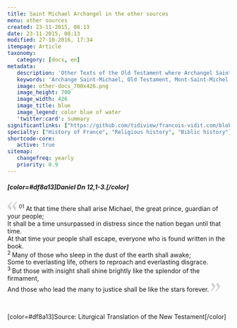```yaml
---
title: Saint Michael Archangel in the other sources
menu: other sources
created: 23-11-2015, 08:13
date: 23-11-2015, 08:13
modified: 27-10-2016, 17:34
itempage: Article
taxonomy:
   category: [docs, en]
metadata:
   description: 'Other Texts of the Old Testament where Archangel Saint-Michael appears'
   keywords: 'Archange Saint-Michael, Old Testament, Mont-Saint-Michel'
   image: other-docs_700x426.png
   image_height: 700
   image_width: 426
   image_title: blue
   image_legend: color blue of water
   'twitter:card': summary
significantlinks: ["https://github.com/tidiview/francois-vidit.com/blob/develop/user/sites/docs/pages/01.reference/04.mont-saint-michel/01.arch-michel/03.autre-docs/docs.en.md"]
specialty: ["History of France", "Religious history", "Biblic history"]
shortcode-core:
   active: true
sitemap:
   changefreq: yearly
   priority: 0.9
---
```


##### [color=#df8a13]Daniel Dn 12,1-3.[/color]

<span><svg xmlns="http://www.w3.org/2000/svg" version="1" width="22px" height="22px" viewBox="0 0 78 78" fill="lightgrey" opacity="1"><path d="M76.5 9.0009L57.0898 32.605c-.88226 1.10283-.88226 1.54397-.88226 1.76454 0 1.10286 1.76455 3.30857 2.8674 4.632l13.0167 14.99877L61.50123 74.9545 50.4727 59.51456c-2.87047-3.97028-10.80793-15.88413-10.80793-19.19267 0-1.76458.6617-2.4263 6.6171-9.7051C60.8395 12.74754 63.04522 10.98297 70.98575 3.0455L76.5 9.00092zm-38.16172 0L18.9281 32.605c-.88228 1.10283-.88228 1.54397-.88228 1.76454 0 1.10286 1.76457 3.30857 2.86742 4.632L33.92688 54.0003 23.3395 74.9545 12.30793 59.51456C9.44053 55.54428 1.5 43.63043 1.5 40.3219c0-1.76458.6617-2.4263 6.6171-9.7051C22.67475 12.74754 24.88043 10.98297 32.82097 3.0455l5.51732 5.9554z"/></svg></span>
<sup>01</sup> At that time there shall arise Michael, the great prince, guardian of your people;  
It shall be a time unsurpassed in distress since the nation began until that time.  
At that time your people shall escape, everyone who is found written in the book.  
<sup>2 </sup>Many of those who sleep in the dust of the earth shall awake;  
Some to everlasting life, others to reproach and everlasting disgrace.  
<sup>3 </sup>But those with insight shall shine brightly like the splendor of the firmament,  
And those who lead the many to justice shall be like the stars forever. <span><svg xmlns="http://www.w3.org/2000/svg" version="1" width="22px" height="22px" viewBox="0 0 78 78" fill="lightgrey" opacity="1"><path d="M1.5 68.9991L20.9102 45.395c.88226-1.10283.88226-1.54397.88226-1.76454 0-1.10286-1.76455-3.30857-2.8674-4.632L5.90836 23.9997 16.49877 3.0455 27.5273 18.48544c2.87047 3.97028 10.80793 15.88413 10.80793 19.19267 0 1.76458-.6617 2.4263-6.6171 9.7051C17.1605 65.25246 14.95478 67.01703 7.01425 74.9545L1.5 68.99908zm38.16172 0L59.0719 45.395c.88228-1.10283.88228-1.54397.88228-1.76454 0-1.10286-1.76457-3.30857-2.86742-4.632L44.07312 23.9997 54.6605 3.0455l11.03157 15.43992C68.55947 22.45572 76.5 34.36957 76.5 37.6781c0 1.76458-.6617 2.4263-6.6171 9.7051C55.32526 65.25246 53.11957 67.01703 45.17904 74.9545l-5.51732-5.9554z"/></svg></span>  

<br>

[color=#df8a13]Source: Liturgical Translation of the New Testament[/color]
